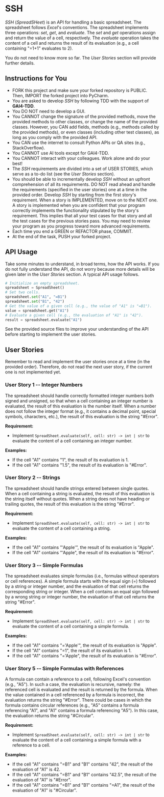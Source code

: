 # SSH
_SSH_ (_SpreadSHeet_) is an API for handling a basic spreadsheet. The spreadsheet follows _Excel_'s conventions. The spreadsheet implements three operations: _set_, _get_, and _evaluate_. The _set_ and _get_ operations assign and return the value of a cell, respectively. The _evaluate_ operation takes the content of a cell and returns the result of its evaluation (e.g., a cell containing "=1+1" evaluates to 2). 

You do not need to know more so far. The _User Stories_ section will provide further details.

## Instructions for You
* FORK this project and make sure your forked repository is PUBLIC. Then, IMPORT the forked project into PyCharm.
* You are asked to develop _SSH_ by following TDD with the support of **GAI4-TDD**.
* You DO NOT need to develop a GUI.
* You CANNOT change the signature of the provided methods, move the provided methods to other classes, or change the name of the provided classes. However, you CAN add fields, methods (e.g., methods called by the provided methods), or even classes (including other test classes), as long as you comply with the provided API.
* You CAN use the internet to consult Python APIs or QA sites (e.g., StackOverflow).
* You CANNOT use AI tools except for GAI4-TDD.
* You CANNOT interact with your colleagues. Work alone and do your best!
* The _SSH_ requirements are divided into a set of USER STORIES, which serve as a to-do list (see the _User Stories_ section).
* You should be able to incrementally develop _SSH_ without an upfront comprehension of all its requirements. DO NOT read ahead and handle the requirements (specified in the user stories) one at a time in the provided order. Develop _SSH_ by starting from the first story's requirement. When a story is IMPLEMENTED, move on to the NEXT one. A story is implemented when you are confident that your program correctly implements the functionality stipulated by the story's requirement. This implies that all your test cases for that story and all the test cases for the previous stories pass. You may need to review your program as you progress toward more advanced requirements.
* Each time you end a GREEN or REFACTOR phase, COMMIT.
* At the end of the task, PUSH your forked project.

## API Usage
Take some minutes to understand, in broad terms, how the API works. If you do not fully understand the API, do not worry because more details will be given later in the _User Stories_ section. A typical API usage follows.

```python
# Initialize an empty spreadsheet.
spreadsheet = SpreadSheet()
# Set two cells.
spreadsheet.set("A1", "=B1")
spreadsheet.set("B1", "42")
# Get the value of a given cell (e.g., the value of "A1" is "=B1").
value = spreadsheet.get("A1")
# Evaluate a given cell (e.g., the evaluation of "A1" is "42").
result = spreadsheet.evaluate("A1")
```

See the provided source files to improve your understanding of the API before starting to implement the user stories. 

## User Stories
Remember to read and implement the user stories once at a time (in the provided order). Therefore, do not read the next user story, if the current one is not implemented yet.

### User Story 1 -- Integer Numbers
The spreadsheet should handle correctly formatted integer numbers both signed and unsigned, so that when a cell containing an integer number is evaluated, the result of this evaluation is the number itself. When a number does not follow the integer format (e.g., it contains a decimal point, special symbols, characters, etc.), the result of this evaluation is the string "#Error".

**Requirement:**
* Implement `SpreadSheet.evaluate(self, cell: str) -> int | str` to evaluate the content of a cell containing an integer number.

**Examples:**
* If the cell "A1" contains "1", the result of its evaluation is 1.
* If the cell "A1" contains "1.5", the result of its evaluation is "#Error".

### User Story 2 -- Strings
The spreadsheet should handle strings entered between single quotes. When a cell containing a string is evaluated, the result of this evaluation is the string itself without quotes. When a string does not have heading or trailing quotes, the result of this evaluation is the string "#Error".

**Requirement:**
* Implement `SpreadSheet.evaluate(self, cell: str) -> int | str` to evaluate the content of a cell containing a string.

**Examples:**
* If the cell "A1" contains "'Apple'", the result of its evaluation is "Apple".
* If the cell "A1" contains "'Apple", the result of its evaluation is "#Error".

### User Story 3 -- Simple Formulas
The spreadsheet evaluates simple formulas (i.e., formulas without operators or cell references). A simple formula starts with the equal sign (=) followed by a string or integer number, and the evaluation of that cell returns the corresponding string or integer. When a cell contains an equal sign followed by a wrong string or integer number, the evaluation of that cell returns the string "#Error".

**Requirement:**
* Implement `SpreadSheet.evaluate(self, cell: str) -> int | str` to evaluate the content of a cell containing a simple formula.

**Examples:**
* If the cell "A1" contains "='Apple'", the result of its evaluation is "Apple".
* If the cell "A1" contains "=1", the result of its evaluation is 1.
* If the cell "A1" contains "='Apple", the result of its evaluation is "#Error".

### User Story 5 -- Simple Formulas with References
A formula can contain a reference to a cell, following Excel's convention (e.g., "A5"). In such a case, the evaluation is recursive, namely: the referenced cell is evaluated and the result is returned by the formula. When the value contained in a cell referenced by a formula is incorrect, the evaluation returns the string "#Error". There could be cases in which the formula contains circular references (e.g., "A5" contains a formula referencing "A1", and "A1" contains a formula referencing "A5"). In this case, the evaluation returns the string "#Circular".

**Requirement:**
* Implement `SpreadSheet.evaluate(self, cell: str) -> int | str` to evaluate the content of a cell containing a simple formula with a reference to a cell.

**Examples:**
* If the cell "A1" contains "=B1" and "B1" contains "42", the result of the evaluation of "A1" is 42.
* If the cell "A1" contains "=B1" and "B1" contains "42.5", the result of the evaluation of "A1" is "#Error".
* If the cell "A1" contains "=B1" and "B1" contains "=A1", the result of the evaluation of "A1" is "#Circular".

